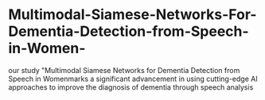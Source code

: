 # Multimodal-Siamese-Networks-For-Dementia-Detection-from-Speech-in-Women-
our study "Multimodal Siamese Networks for Dementia Detection from Speech in Womenmarks a significant advancement in using cutting-edge AI approaches to improve the diagnosis of dementia through speech analysis
